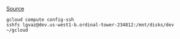 [Source](https://gist.github.com/mollymerp/26ef43f8f72577e7133c95f9c9f893c8)

```
gcloud compute config-ssh
sshfs lgvaz@dev.us-west1-b.ordinal-tower-234812:/mnt/disks/dev ~/gcloud 
```
